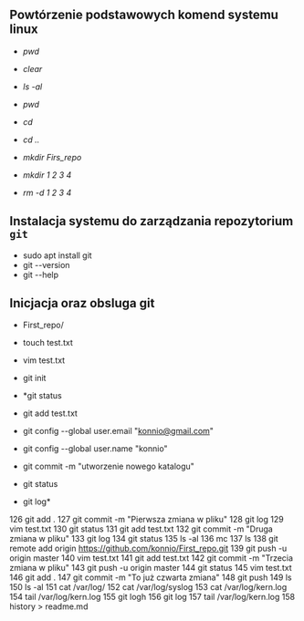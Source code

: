 ## Powtórzenie podstawowych komend systemu linux
- *pwd*
- *clear*
- *ls -al*
- *pwd*
- *cd* 
- *cd ..*
- *mkdir Firs_repo*
  
- *mkdir 1 2 3 4*
- *rm -d 1 2 3 4*

## Instalacja systemu do zarządzania repozytorium `git`
-  sudo apt install git
-  git --version 
-  git --help 
  
## Inicjacja oraz obsluga git
-  First_repo/   
-  touch test.txt
-  vim test.txt 
-  git init     
 
-   *git status
-   git add test.txt 
-   git config --global user.email "konnio@gmail.com"
-   git config --global user.name "konnio"
-   git commit -m "utworzenie nowego katalogu"
-   git status 
-   git log*
  
126  git add .
  127  git commit -m "Pierwsza zmiana w pliku"
  128  git log 
  129  vim test.txt 
  130  git status 
  131  git add test.txt
  132  git commit -m "Druga zmiana w pliku"
  133  git log
  134  git status 
  135  ls -al
  136  mc
  137  ls
  138  git remote add origin https://github.com/konnio/First_repo.git
  139  git push -u origin master
  140  vim test.txt 
  141  git add test.txt 
  142  git commit -m "Trzecia zmiana w pliku"
  143  git push -u origin master
  144  git status 
  145  vim test.txt
  146  git add .
  147  git commit -m "To już czwarta zmiana"
  148  git push
  149  ls
  150  ls -al
  151  cat /var/log/
  152  cat /var/log/syslog 
  153  cat /var/log/kern.log 
  154  tail /var/log/kern.log 
  155  git logh
  156  git log
  157  tail /var/log/kern.log 
  158  history > readme.md
